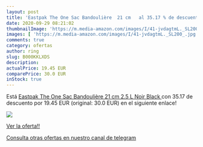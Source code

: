 ```yaml
---
layout: post
title: 'Eastpak The One Sac Bandoulière  21 cm   al 35.17 % de descuento'
date: 2020-09-29 08:21:02
thumbnailImage: 'https://m.media-amazon.com/images/I/41-jvdagtmL._SL200_.jpg'
images: [ 'https://m.media-amazon.com/images/I/41-jvdagtmL._SL200_.jpg' ]
comments: true
category: ofertas
author: ring
slug: B000KKLXDS
description:
actualPrice: 19.45 EUR
comparePrice: 30.0 EUR
inStock: true
---
```


Está [Eastpak The One Sac Bandoulière  21 cm  2.5 L  Noir  Black ](https://www.amazon.com/dp/B000KKLXDS/?tag=redken08-20) con 35.17 de descuento por 19.45 EUR (original: 30.0 EUR) en el siguiente enlace!

[![](https://m.media-amazon.com/images/I/41-jvdagtmL._SL200_.jpg)](https://www.amazon.com/dp/B000KKLXDS/?tag=redken08-20)

[Ver la oferta!!](https://www.amazon.com/dp/B000KKLXDS/?tag=redken08-20)

[Consulta otras ofertas en nuestro canal de telegram](https://t.me/s/ofertas25)
